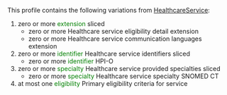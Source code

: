 This profile contains the following variations from [HealthcareService](http://hl7.org/fhir/STU3/HealthcareService):

1. zero or more <span style='color:green'> extension </span>  sliced
   * zero or more Healthcare service eligibility detail extension
   * zero or more Healthcare service communication languages extension
1. zero or more <span style='color:green'> identifier </span> Healthcare service identifiers sliced
   * zero or more <span style='color:green'> identifier </span> HPI-O
1. zero or more <span style='color:green'> specialty </span> Healthcare service provided specialties sliced
   * zero or more <span style='color:green'> specialty </span> Healthcare service specialty SNOMED CT
1. at most one <span style='color:green'> eligibility </span> Primary eligibility criteria for service